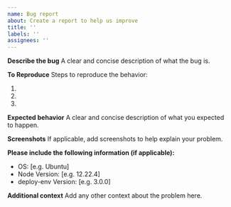 ```yaml
---
name: Bug report
about: Create a report to help us improve
title: ''
labels: ''
assignees: ''
---
```


**Describe the bug**
A clear and concise description of what the bug is.

**To Reproduce**
Steps to reproduce the behavior:

1.
2.
3.

**Expected behavior**
A clear and concise description of what you expected to happen.

**Screenshots**
If applicable, add screenshots to help explain your problem.

**Please include the following information (if applicable):**

- OS: [e.g. Ubuntu]
- Node Version: [e.g. 12.22.4]
- deploy-env Version: [e.g. 3.0.0]

**Additional context**
Add any other context about the problem here.
